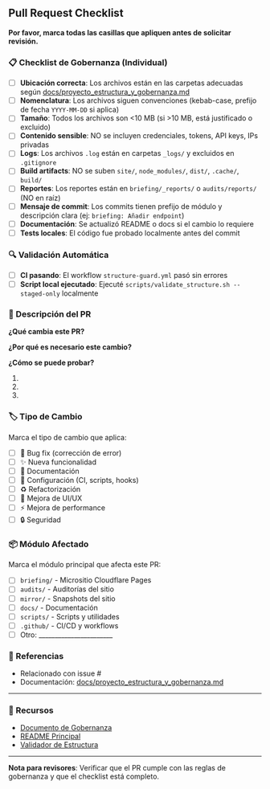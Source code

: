 ## Pull Request Checklist

**Por favor, marca todas las casillas que apliquen antes de solicitar revisión.**

### 📋 Checklist de Gobernanza (Individual)

- [ ] **Ubicación correcta**: Los archivos están en las carpetas adecuadas según [docs/proyecto_estructura_y_gobernanza.md](../docs/proyecto_estructura_y_gobernanza.md)
- [ ] **Nomenclatura**: Los archivos siguen convenciones (kebab-case, prefijo de fecha `YYYY-MM-DD` si aplica)
- [ ] **Tamaño**: Todos los archivos son <10 MB (si >10 MB, está justificado o excluido)
- [ ] **Contenido sensible**: NO se incluyen credenciales, tokens, API keys, IPs privadas
- [ ] **Logs**: Los archivos `.log` están en carpetas `_logs/` y excluidos en `.gitignore`
- [ ] **Build artifacts**: NO se suben `site/`, `node_modules/`, `dist/`, `.cache/`, `build/`
- [ ] **Reportes**: Los reportes están en `briefing/_reports/` o `audits/reports/` (NO en raíz)
- [ ] **Mensaje de commit**: Los commits tienen prefijo de módulo y descripción clara (ej: `briefing: Añadir endpoint`)
- [ ] **Documentación**: Se actualizó README o docs si el cambio lo requiere
- [ ] **Tests locales**: El código fue probado localmente antes del commit

### 🔍 Validación Automática

- [ ] **CI pasando**: El workflow `structure-guard.yml` pasó sin errores
- [ ] **Script local ejecutado**: Ejecuté `scripts/validate_structure.sh --staged-only` localmente

### 📝 Descripción del PR

**¿Qué cambia este PR?**
<!-- Describe brevemente los cambios -->

**¿Por qué es necesario este cambio?**
<!-- Justifica el cambio: bug fix, nueva funcionalidad, refactorización, etc. -->

**¿Cómo se puede probar?**
<!-- Pasos para verificar los cambios -->
1. 
2. 
3. 

### 🏷️ Tipo de Cambio

Marca el tipo de cambio que aplica:

- [ ] 🐛 Bug fix (corrección de error)
- [ ] ✨ Nueva funcionalidad
- [ ] 📝 Documentación
- [ ] 🔧 Configuración (CI, scripts, hooks)
- [ ] ♻️ Refactorización
- [ ] 🎨 Mejora de UI/UX
- [ ] ⚡ Mejora de performance
- [ ] 🔒 Seguridad

### 📦 Módulo Afectado

Marca el módulo principal que afecta este PR:

- [ ] `briefing/` - Micrositio Cloudflare Pages
- [ ] `audits/` - Auditorías del sitio
- [ ] `mirror/` - Snapshots del sitio
- [ ] `docs/` - Documentación
- [ ] `scripts/` - Scripts y utilidades
- [ ] `.github/` - CI/CD y workflows
- [ ] Otro: _______________________

### 🔗 Referencias

<!-- Enlaces a issues, documentos, discusiones relacionadas -->

- Relacionado con issue #
- Documentación: [docs/proyecto_estructura_y_gobernanza.md](../docs/proyecto_estructura_y_gobernanza.md)

---

### 📖 Recursos

- [Documento de Gobernanza](../docs/proyecto_estructura_y_gobernanza.md)
- [README Principal](../README.md)
- [Validador de Estructura](../scripts/validate_structure.sh)

---

**Nota para revisores**: Verificar que el PR cumple con las reglas de gobernanza y que el checklist está completo.
